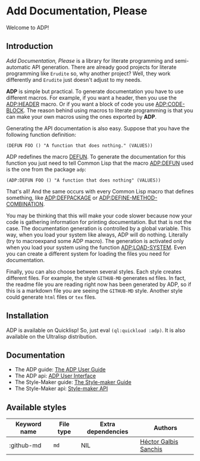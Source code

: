 <h1 id="ADP:HEADERTAG24">Add Documentation, Please</h1>

Welcome to ADP\!

<h2 id="ADP:HEADERTAG25">Introduction</h2>

<em>Add Documentation\, Please</em> is a library for literate programming and semi\-automatic API generation\. There are already good projects for literate programming like ``` Erudite ``` so\, why another project\? Well\, they work differently and ``` Erudite ``` just doesn\'t adjust to my needs\.

<strong>ADP</strong> is simple but practical\. To generate documentation you have to use different macros\. For example\, if you want a header\, then you use the [ADP\:HEADER](/docs/user-api.md#macro-header) macro\. Or if you want a block of code you use [ADP\:CODE\-BLOCK](/docs/user-api.md#macro-code-block)\. The reason behind using macros to literate programming is that you can make your own macros using the ones exported by <strong>ADP</strong>\.

Generating the API documentation is also easy\. Suppose that you have the following function definition\:

`````Lisp
(DEFUN FOO () "A function that does nothing." (VALUES))
`````

ADP redefines the macro [DEFUN](http://www.lispworks.com/reference/HyperSpec/Body/m_defun.htm)\. To generate the documentation for this function you just need to tell Common Lisp that the macro [ADP\:DEFUN](/docs/user-api.md#macro-defun) used is the one from the package ``` adp ```\:

`````Lisp
(ADP:DEFUN FOO () "A function that does nothing" (VALUES))
`````

That\'s all\! And the same occurs with every Common Lisp macro that defines something\, like [ADP\:DEFPACKAGE](/docs/user-api.md#macro-defpackage) or [ADP\:DEFINE\-METHOD\-COMBINATION](/docs/user-api.md#macro-define-method-combination)\.

You may be thinking that this will make your code slower because now your code is gathering information for printing documentation\. But that is not the case\. The documentation generation is controlled by a global variable\. This way\, when you load your system like always\, ADP will do nothing\. Literally \(try to macroexpand some ADP macro\)\. The generation is activated only when you load your system using the function [ADP\:LOAD\-SYSTEM](/docs/user-api.md#function-load-system)\. Even you can create a different system for loading the files you need for documentation\.

Finally\, you can also choose between several styles\. Each style creates different files\. For example\, the style ``` GITHUB-MD ``` generates ``` md ``` files\. In fact\, the readme file you are reading right now has been generated by ADP\, so if this is a markdown file you are seeing the ``` GITHUB-MD ``` style\. Another style could generate ``` html ``` files or ``` tex ``` files\.

<h2 id="ADP:HEADERTAG26">Installation</h2>

ADP is available on Quicklisp\! So\, just eval ``` (ql:quickload :adp) ```\. It is also available on the Ultralisp distribution\.

<h2 id="ADP:HEADERTAG27">Documentation</h2>

* The ADP guide\: <a href="/docs/user-guide.md#ADP:USER-GUIDE-HEADER">The ADP User Guide</a>
* The ADP api\: <a href="/docs/user-api.md#ADP:user api header">ADP User Interface</a>
* The Style\-Maker guide\: <a href="/docs/style-maker-guide.md#ADP:STYLE-MAKER-GUIDE-HEADER">The Style-maker Guide</a>
* The Style\-Maker api\: <a href="/docs/style-maker-api.md#ADP-STYLE-MAKER:STYLE-MAKER-API-HEADER">Style-maker API</a>

<h2 id="ADP:HEADERTAG28">Available styles</h2>

| Keyword name | File type | Extra dependencies | Authors |
| --- | --- | --- | --- |
| \:github\-md | ``` md ``` | NIL | [Héctor Galbis Sanchis](https://github.com/Hectarea1996) |


